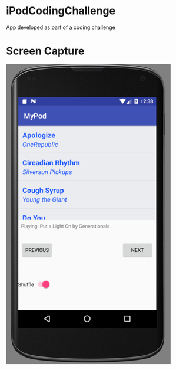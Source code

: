 # iPodCodingChallenge

App developed as part of a coding challenge

# Screen Capture
![alt text](/Capture.PNG)
